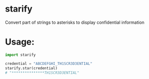 # starify

Convert part of strings to asterisks to display confidential information

# Usage:
```python
import starify

credential = "ABCDEFGHI_TH1SCR3D3ENTIAL"
starify.star(credential) 
# "***************TH1SCR3D3ENTIAL"
```

